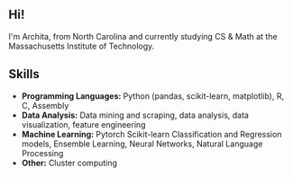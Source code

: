 ## Hi!

I'm Archita, from North Carolina and currently studying CS & Math at the Massachusetts Institute of Technology.

## Skills
- **Programming Languages:** Python (pandas, scikit-learn, matplotlib), R, C, Assembly
- **Data Analysis:** Data mining and scraping, data analysis, data visualization, feature engineering
- **Machine Learning:** Pytorch Scikit-learn Classification and Regression models,  Ensemble Learning, Neural Networks, Natural Language Processing
- **Other:** Cluster computing
